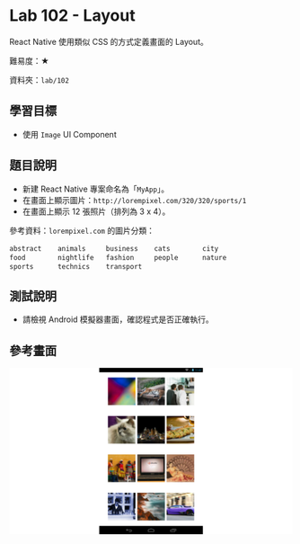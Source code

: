 # Lab 102 - Layout

React Native 使用類似 CSS 的方式定義畫面的 Layout。

難易度：★

資料夾：`lab/102`

## 學習目標

* 使用 `Image` UI Component

## 題目說明

* 新建 React Native 專案命名為「`MyApp`」。
* 在畫面上顯示圖片：`http://lorempixel.com/320/320/sports/1`
* 在畫面上顯示 12 張照片（排列為 3 x 4）。

參考資料：`lorempixel.com` 的圖片分類：

```
abstract    animals     business    cats        city
food        nightlife   fashion     people      nature
sports      technics    transport
```

## 測試說明

* 請檢視 Android 模擬器畫面，確認程式是否正確執行。

## 參考畫面

![screencap](screencap.png)